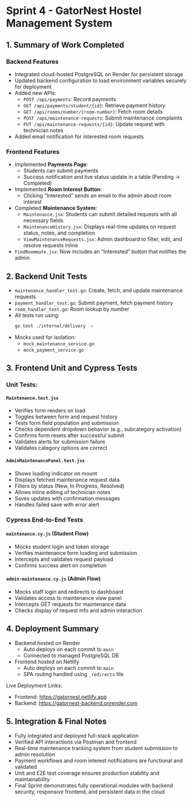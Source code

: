 # Sprint 4 - GatorNest Hostel Management System

## 1. Summary of Work Completed

### Backend Features
- Integrated cloud-hosted PostgreSQL on Render for persistent storage
- Updated backend configuration to load environment variables securely for deployment
- Added new APIs:
  - `POST /api/payments`: Record payments
  - `GET /api/payments/student/{id}`: Retrieve payment history
  - `GET /api/rooms/number/{room-number}`: Fetch room details
  - `POST /api/maintenance-requests`: Submit maintenance complaints
  - `PUT /api/maintenance-requests/{id}`: Update request with technician notes
- Added email notification for interested room requests

### Frontend Features
- Implemented **Payments Page**:
  - Students can submit payments
  - Success notification and live status update in a table (Pending → Completed)
- Implemented **Room Interest Button**:
  - Clicking “Interested” sends an email to the admin about room interest
- Completed **Maintenance System**:
  - `Maintenance.jsx`: Students can submit detailed requests with all necessary fields
  - `MaintenanceHistory.jsx`: Displays real-time updates on request status, notes, and completion
  - `ViewMaintenanceRequests.jsx`: Admin dashboard to filter, edit, and resolve requests inline
- `FindRoommate.jsx`: Now includes an “Interested” button that notifies the admin

## 2. Backend Unit Tests
- `maintenance_handler_test.go`: Create, fetch, and update maintenance requests
- `payment_handler_test.go`: Submit payment, fetch payment history
- `room_handler_test.go`: Room lookup by number
- All tests run using:
  ```bash
  go test ./internal/delivery -v
  ```
- Mocks used for isolation:
  - `mock_maintenance_service.go`
  - `mock_payment_service.go`

## 3. Frontend Unit and Cypress Tests

### Unit Tests:

#### `Maintenance.test.jsx`
- Verifies form renders on load
- Toggles between form and request history
- Tests form field population and submission
- Checks dependent dropdown behavior (e.g., subcategory activation)
- Confirms form resets after successful submit
- Validates alerts for submission failure
- Validates category options are correct

#### `AdminMaintenancePanel.test.jsx`
- Shows loading indicator on mount
- Displays fetched maintenance request data
- Filters by status (New, In Progress, Resolved)
- Allows inline editing of technician notes
- Saves updates with confirmation messages
- Handles failed save with error alert

### Cypress End-to-End Tests

#### `maintenance.cy.js` (Student Flow)
- Mocks student login and token storage
- Verifies maintenance form loading and submission
- Intercepts and validates request payload
- Confirms success alert on completion

#### `admin-maintenance.cy.js` (Admin Flow)
- Mocks staff login and redirects to dashboard
- Validates access to maintenance view panel
- Intercepts GET requests for maintenance data
- Checks display of request info and admin interaction

## 4. Deployment Summary
- Backend hosted on Render
  - Auto deploys on each commit to `main`
  - Connected to managed PostgreSQL DB
- Frontend hosted on Netlify
  - Auto deploys on each commit to `main`
  - SPA routing handled using `_redirects` file

Live Deployment Links:
- Frontend: https://gatornest.netlify.app
- Backend: https://gatornest-backend.onrender.com

## 5. Integration & Final Notes
- Fully integrated and deployed full-stack application
- Verified API interactions via Postman and frontend
- Real-time maintenance tracking system from student submission to admin resolution
- Payment workflows and room interest notifications are functional and validated
- Unit and E2E test coverage ensures production stability and maintainability
- Final Sprint demonstrates fully operational modules with backend security, responsive frontend, and persistent data in the cloud

